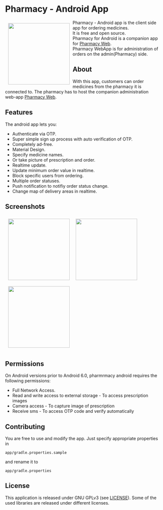 # Pharmacy - Android App

<img src="/images/app_icon.jpg" align="left"
width="200" height="200" hspace="10" vspace="10">

Pharmacy - Android app is the client side app for ordering medicines.  
It is free and open source.  
Pharmacy for Android is a companion app for [Pharmacy Web](https://github.com/dan7860/PharmacyWeb).  
Pharmacy WebApp is for administration of orders on the admin(Pharmacy) side.



## About

With this app, customers can order medicines from the pharmacy it is connected to.
The pharmacy has to host the companion administration web-app [Pharmacy Web](https://github.com/dan7860/PharmacyWeb).


## Features
The android app lets you:
- Authenticate via OTP.
- Super simple sign up process with auto verification of OTP.
- Completely ad-free.
- Material Design.
- Specify medicine names.
- Or take picture of prescription and order.
- Realtime update.
- Update minimum order value in realtime.
- Block specific users from ordering.
- Multiple order statuses.
- Push notification to notifiy order status change.
- Change map of delivery areas in realtime.

## Screenshots
[<img src="/images/new_order.png" align="left"
width="200"
    hspace="10" vspace="10">](/images/new_order.png)
[<img src="/images/order_details.png" align="center"
width="200"
    hspace="10" vspace="10">](/images/order_details.png)
[<img src="/images/shot_order_list.png" align="center"
width="200"
    hspace="10" vspace="10">](/images/shot_order_list.png)

## Permissions

On Android versions prior to Android 6.0, pharmrmacy android requires the following permissions:
- Full Network Access.
- Read and write access to external storage - To access prescription images
- Camera access - To capture image of prescription
- Receive sms - To access OTP code and verify automatically

## Contributing
You are free to use and modify the app.
Just specify appropriate properties in 
```
app/gradle.properties.sample
```
 and rename it to 
 ```
 app/gradle.properties
 ```

## License

This application is released under GNU GPLv3 (see [LICENSE](LICENSE)).
Some of the used libraries are released under different licenses.
